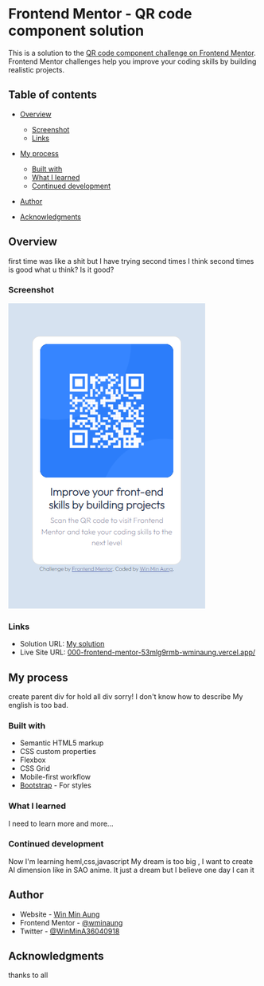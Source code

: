 # Frontend Mentor - QR code component solution

This is a solution to the [QR code component challenge on Frontend Mentor](https://www.frontendmentor.io/challenges/qr-code-component-iux_sIO_H). Frontend Mentor challenges help you improve your coding skills by building realistic projects.

## Table of contents

- [Overview](#overview)
  - [Screenshot](#screenshot)
  - [Links](#links)
- [My process](#my-process)

  - [Built with](#built-with)
  - [What I learned](#what-i-learned)
  - [Continued development](#continued-development)

- [Author](#author)
- [Acknowledgments](#acknowledgments)

## Overview

first time was like a shit
but I have trying second times
I think second times is good
what u think? Is it good?

### Screenshot

![My Screenshot](./images/my-screenshot.png)

### Links

- Solution URL: [My solution](https://github.com/wminaung/000-FrontendMentor.git)
- Live Site URL: [000-frontend-mentor-53mlg9rmb-wminaung.vercel.app/](https://000-frontend-mentor-53mlg9rmb-wminaung.vercel.app/)

## My process

create parent div for hold all div
sorry! I don't know how to describe
My english is too bad.

### Built with

- Semantic HTML5 markup
- CSS custom properties
- Flexbox
- CSS Grid
- Mobile-first workflow
- [Bootstrap](https://getbootstrap.com/) - For styles

### What I learned

I need to learn more and more...

### Continued development

Now I'm learning heml,css,javascript
My dream is too big , I want to create AI dimension like in SAO anime.
It just a dream but I believe one day I can it

## Author

- Website - [Win Min Aung](https://github.com/wminaung)
- Frontend Mentor - [@wminaung](https://www.frontendmentor.io/profile/wminaung)
- Twitter - [@WinMinA36040918](https://twitter.com/WinMinA36040918)

## Acknowledgments

thanks to all
